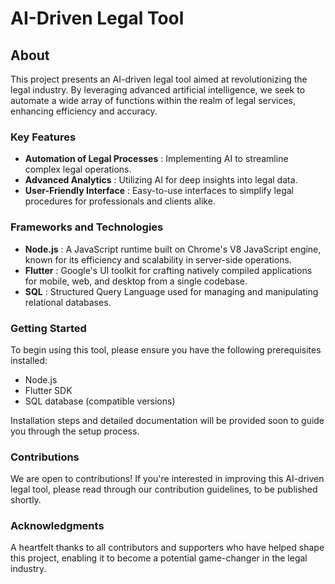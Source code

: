 # AI-Driven Legal Tool

## About

This project presents an AI-driven legal tool aimed at revolutionizing the legal industry. By leveraging advanced artificial intelligence, we seek to automate a wide array of functions within the realm of legal services, enhancing efficiency and accuracy.

### Key Features

* **Automation of Legal Processes** : Implementing AI to streamline complex legal operations.
* **Advanced Analytics** : Utilizing AI for deep insights into legal data.
* **User-Friendly Interface** : Easy-to-use interfaces to simplify legal procedures for professionals and clients alike.

### Frameworks and Technologies

* **Node.js** : A JavaScript runtime built on Chrome's V8 JavaScript engine, known for its efficiency and scalability in server-side operations.
* **Flutter** : Google's UI toolkit for crafting natively compiled applications for mobile, web, and desktop from a single codebase.
* **SQL** : Structured Query Language used for managing and manipulating relational databases.

### Getting Started

To begin using this tool, please ensure you have the following prerequisites installed:

* Node.js
* Flutter SDK
* SQL database (compatible versions)

Installation steps and detailed documentation will be provided soon to guide you through the setup process.

### Contributions

We are open to contributions! If you're interested in improving this AI-driven legal tool, please read through our contribution guidelines, to be published shortly.

### Acknowledgments

A heartfelt thanks to all contributors and supporters who have helped shape this project, enabling it to become a potential game-changer in the legal industry.
